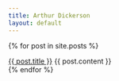 ```yaml
---
title: Arthur Dickerson
layout: default
---
```


<title>Arthur Dickerson</title>

{% for post in site.posts %}
  <article class="post">
    <a href="{{ post.url }}">{{ post.title }}</a>
    {{ post.content }}
  </article>
{% endfor %}
